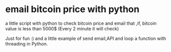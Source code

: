 # email bitcoin price with python
a little script with python to check bitcoin price and email that ,if, bitcoin value is less than 5000$ (Every 2 minute it will check)

Just for fun :) and a little example of send email,API and loop a function with threading in Python.
